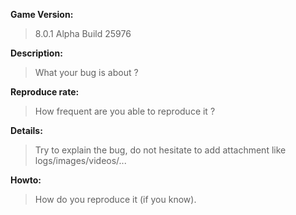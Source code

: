 **Game Version:**
> 8.0.1 Alpha Build 25976

**Description:**
> What your bug is about ?

**Reproduce rate:**
> How frequent are you able to reproduce it ?

**Details:**
> Try to explain the bug, do not hesitate to add attachment like logs/images/videos/...

**Howto:**
> How do you reproduce it (if you know).